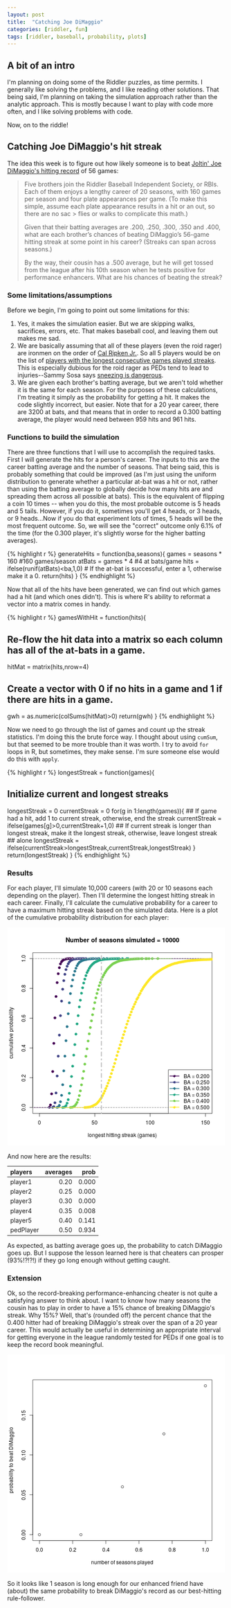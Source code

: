 ```yaml
---
layout: post
title:  "Catching Joe DiMaggio"
categories: [riddler, fun]
tags: [riddler, baseball, probability, plots]
---
```



## A bit of an intro
I'm planning on doing some of the Riddler puzzles, as time permits.  I generally like solving the problems, and I like reading other solutions.  That being said, I'm planning on taking the simulation approach rather than the analytic approach.  This is mostly because I want to play with code more often, and I like solving problems with code.  

Now, on to the riddle!

## Catching Joe DiMaggio's hit streak

The idea this week is to figure out how likely someone is to beat [Joltin' Joe DiMaggio's hitting record](https://fivethirtyeight.com/features/can-the-riddler-bros-beat-joe-dimaggios-hitting-streak/) of 56 games:

> Five brothers join the Riddler Baseball Independent Society, or RBIs. Each of them enjoys a lengthy career of 20 
> seasons, with 160 games per season and four plate appearances per game. (To make this simple, assume each plate
> appearance results in a hit or an out, so there are no sac > flies or walks to complicate this math.)
>
> Given that their batting averages are .200, .250, .300, .350 and .400, what are each brother’s chances of beating 
> DiMaggio’s 56-game hitting streak at some point in his career? (Streaks can span across seasons.)
>
> By the way, their cousin has a .500 average, but he will get tossed from the league after his 10th season when he 
> tests positive for performance enhancers. What are his chances of beating the streak?

### Some limitations/assumptions
Before we begin, I'm going to point out some limitations for this:

1. Yes, it makes the simulation easier.  But we are skipping walks, sacrifices, errors, etc.  That makes baseball cool, and leaving them out makes me sad.
2. We are basically assuming that all of these players (even the roid rager) are ironmen on the order of [Cal Ripken Jr.](https://en.wikipedia.org/wiki/Cal_Ripken_Jr.).  So all 5 players would be on the list of [players with the longest consecutive games played streaks](https://en.wikipedia.org/wiki/Major_League_Baseball_consecutive_games_played_streaks).  This is especially dubious for the roid rager as PEDs tend to lead to injuries--Sammy Sosa says [sneezing is dangerous](http://www.espn.com/mlb/news/story?id=1804239).
3. We are given each brother's batting average, but we aren't told whether it is the same for each season.  For the purposes of these calculations, I'm treating it simply as the probability for getting a hit.  It makes the code slightly incorrect, but easier.  Note that for a 20 year career, there are 3200 at bats, and that means that in order to record a 0.300 batting average, the player would need between 959 hits and 961 hits.

### Functions to build the simulation
There are three functions that I will use to accomplish the required tasks.  First I will generate the hits for a person's career.  The inputs to this are the career batting average and the number of seasons.  That being said, this is probably something that could be improved (as I'm just using the uniform distribution to generate whether a particular at-bat was a hit or not, rather than using the batting average to globally decide how many hits are and spreading them across all possible at bats).  This is the equivalent of flipping a coin 10 times -- when you do this, the most probable outcome is 5 heads and 5 tails.  However, if you do it, sometimes you'll get 4 heads, or 3 heads, or 9 heads...Now if you do that experiment lots of times, 5 heads will be the most frequent outcome.  So, we will see the "correct" outcome only 6.1% of the time (for the 0.300 player, it's slightly worse for the higher batting averages).


{% highlight r %}
generateHits = function(ba,seasons){
  games = seasons * 160           #160 games/season 
  atBats = games * 4              #4 at bats/game
  hits = ifelse(runif(atBats)<ba,1,0)  # If the at-bat is successful, enter a 1, otherwise make it a 0.
  return(hits)
}
{% endhighlight %}

Now that all of the hits have been generated, we can find out which games had a hit (and which ones didn't).  This is where R's ability to reformat a vector into a matrix comes in handy.  


{% highlight r %}
gamesWithHit = function(hits){
  ## Re-flow the hit data into a matrix so each column has all of the at-bats in a game. 
  hitMat = matrix(hits,nrow=4)
  ## Create a vector with 0 if no hits in a game and 1 if there are hits in a game.
  gwh = as.numeric(colSums(hitMat)>0)
  return(gwh)
}
{% endhighlight %}

Now we need to go through the list of games and count up the streak statistics.  I'm doing this the brute force way.  I thought about using `cumSum`, but that seemed to be more trouble than it was worth.  I try to avoid `for` loops in R, but sometimes, they make sense.  I'm sure someone else would do this with `apply`.


{% highlight r %}
longestStreak = function(games){
  ## Initialize current and longest streaks
  longestStreak = 0
  currentStreak = 0
  for(g in 1:length(games)){
    ## If game had a hit, add 1 to current streak, otherwise, end the streak
    currentStreak = ifelse(games[g]>0,currentStreak+1,0)
    ## If current streak is longer than longest streak, make it the longest streak, otherwise, leave longest streak 
    ## alone
    longestStreak = ifelse(currentStreak>longestStreak,currentStreak,longestStreak)
  }
  return(longestStreak)
}
{% endhighlight %}


### Results

For each player, I'll simulate 10,000 careers (with 20 or 10 seasons each depending on the player).  Then I'll determine the longest hitting streak in each career.  Finally, I'll calculate the cumulative probability for a career to have a maximum hitting streak based on the simulated data.  Here is a plot of the cumulative probability distribution for each player:

![plot of chunk catchingJoe](/figure/2019-05-15-catchingDimaggiocatchingJoe-1.png)

And now here are the results:

|players   | averages|  prob|
|:---------|--------:|-----:|
|player1   |     0.20| 0.000|
|player2   |     0.25| 0.000|
|player3   |     0.30| 0.000|
|player4   |     0.35| 0.008|
|player5   |     0.40| 0.141|
|pedPlayer |     0.50| 0.934|

As expected, as batting average goes up, the probability to catch DiMaggio goes up.  But I suppose the lesson learned here is that cheaters can prosper (93%!?!?!) if they go long enough without getting caught.

### Extension
Ok, so the record-breaking performance-enhancing cheater is not quite a satisfying answer to think about.  I want to know how many seasons the cousin has to play in order to have a 15% chance of breaking DiMaggio's streak.  Why 15%?  Well, that's (rounded off) the percent chance that the 0.400 hitter had of breaking DiMaggio's streak over the span of a 20 year career.  This would actually be useful in determining an appropriate interval for getting everyone in the league randomly tested for PEDs if one goal is to keep the record book meaningful.

![plot of chunk cheaterProb](/figure/2019-05-15-catchingDimaggiocheaterProb-1.png)

So it looks like 1 season is long enough for our enhanced friend have (about) the same probability to break DiMaggio's record as our best-hitting rule-follower.
